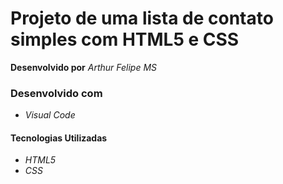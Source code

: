 # Projeto de uma lista de contato simples com HTML5 e CSS

**Desenvolvido por** *Arthur Felipe MS*

### Desenvolvido com
* *Visual Code*

#### Tecnologias Utilizadas
* *HTML5*
* *CSS*
